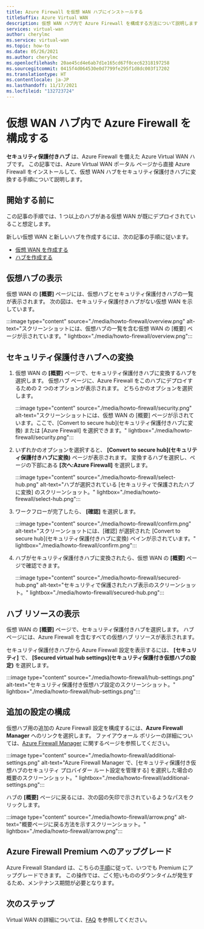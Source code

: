 ```yaml
---
title: Azure Firewall を仮想 WAN ハブにインストールする
titleSuffix: Azure Virtual WAN
description: 仮想 WAN ハブ内で Azure Firewall を構成する方法について説明します。
services: virtual-wan
author: cherylmc
ms.service: virtual-wan
ms.topic: how-to
ms.date: 05/26/2021
ms.author: cherylmc
ms.openlocfilehash: 20ae45cd4e6ab7d1e165cd67f0cec62318197258
ms.sourcegitcommit: 0415f4d064530e0d7799fe295f1d8dc003f17202
ms.translationtype: HT
ms.contentlocale: ja-JP
ms.lasthandoff: 11/17/2021
ms.locfileid: "132723724"
---
```

# <a name="configure-azure-firewall-in-a-virtual-wan-hub"></a>仮想 WAN ハブ内で Azure Firewall を構成する

**セキュリティ保護付きハブ** は、Azure Firewall を備えた Azure Virtual WAN ハブです。 この記事では、Azure Virtual WAN ポータル ページから直接 Azure Firewall をインストールして、仮想 WAN ハブをセキュリティ保護付きハブに変換する手順について説明します。

## <a name="before-you-begin"></a>開始する前に

この記事の手順では、1 つ以上のハブがある仮想 WAN が既にデプロイされていること想定します。

新しい仮想 WAN と新しいハブを作成するには、次の記事の手順に従います。

* [仮想 WAN を作成する](virtual-wan-site-to-site-portal.md#openvwan)
* [ハブを作成する](virtual-wan-site-to-site-portal.md#hub)

## <a name="view-virtual-hubs"></a>仮想ハブの表示

仮想 WAN の **[概要]** ページには、仮想ハブとセキュリティ保護付きハブの一覧が表示されます。 次の図は、セキュリティ保護付きハブがない仮想 WAN を示しています。

:::image type="content" source="./media/howto-firewall/overview.png" alt-text="スクリーンショットには、仮想ハブの一覧を含む仮想 WAN の [概要] ページが示されています。" lightbox="./media/howto-firewall/overview.png":::

## <a name="convert-to-secured-hub"></a>セキュリティ保護付きハブへの変換

1. 仮想 WAN の **[概要]** ページで、セキュリティ保護付きハブに変換するハブを選択します。 仮想ハブ ページに、Azure Firewall をこのハブにデプロイするための 2 つのオプションが表示されます。 どちらかのオプションを選択します。

   :::image type="content" source="./media/howto-firewall/security.png" alt-text="スクリーンショットには、仮想 WAN の [概要] ページが示されています。ここで、[Convert to secure hub]\(セキュリティ保護付きハブに変換\) または [Azure Firewall] を選択できます。" lightbox="./media/howto-firewall/security.png":::

1. いずれかのオプションを選択すると、 **[Convert to secure hub]\(セキュリティ保護付きハブに変換\)** ページが表示されます。 変換するハブを選択し、ページの下部にある **[次へ:Azure Firewall]** を選択します。

   :::image type="content" source="./media/howto-firewall/select-hub.png" alt-text="ハブが選択されている [セキュリティで保護されたハブに変換] のスクリーンショット。" lightbox="./media/howto-firewall/select-hub.png":::
1. ワークフローが完了したら、 **[確認]** を選択します。

   :::image type="content" source="./media/howto-firewall/confirm.png" alt-text="スクリーンショットには、[確認] が選択された [Convert to secure hub]\(セキュリティ保護付きハブに変換\) ペインが示されています。" lightbox="./media/howto-firewall/confirm.png":::
1. ハブがセキュリティ保護付きハブに変換されたら、仮想 WAN の **[概要]** ページで確認できます。

   :::image type="content" source="./media/howto-firewall/secured-hub.png" alt-text="セキュリティで保護されたハブ表示のスクリーンショット。" lightbox="./media/howto-firewall/secured-hub.png":::

## <a name="view-hub-resources"></a>ハブ リソースの表示

仮想 WAN の **[概要]** ページで、セキュリティ保護付きハブを選択します。 ハブ ページには、Azure Firewall を含むすべての仮想ハブ リソースが表示されます。

セキュリティ保護付きハブから Azure Firewall 設定を表示するには、 **[セキュリティ]** で、 **[Secured virtual hub settings]\(セキュリティ保護付き仮想ハブの設定\)** を選択します。

:::image type="content" source="./media/howto-firewall/hub-settings.png" alt-text="セキュリティ保護付き仮想ハブ設定のスクリーンショット。" lightbox="./media/howto-firewall/hub-settings.png":::

## <a name="configure-additional-settings"></a>追加の設定の構成

仮想ハブ用の追加の Azure Firewall 設定を構成するには、**Azure Firewall Manager** へのリンクを選択します。 ファイアウォール ポリシーの詳細については、[Azure Firewall Manager](../firewall-manager/secure-cloud-network.md#create-a-firewall-policy-and-secure-your-hub) に関するページを参照してください。

:::image type="content" source="./media/howto-firewall/additional-settings.png" alt-text="Azure Firewall Manager で、[セキュリティ保護付き仮想ハブのセキュリティ プロバイダー ルート設定を管理する] を選択した場合の概要のスクリーンショット。" lightbox="./media/howto-firewall/additional-settings.png":::

ハブの **[概要]** ページに戻るには、次の図の矢印で示されているようなパスをクリックします。

:::image type="content" source="./media/howto-firewall/arrow.png" alt-text="概要ページに戻る方法を示すスクリーンショット。" lightbox="./media/howto-firewall/arrow.png":::

## <a name="upgrade-to-azure-firewall-premium"></a>Azure Firewall Premium へのアップグレード
Azure Firewall Standard は、こちらの[手順](../firewall/premium-migrate.md#migrate-a-secure-hub-firewall)に従って、いつでも Premium にアップグレードできます。 この操作では、ごく短いもののダウンタイムが発生するため、メンテナンス期間が必要となります。 

## <a name="next-steps"></a>次のステップ

Virtual WAN の詳細については、[FAQ](virtual-wan-faq.md) を参照してください。